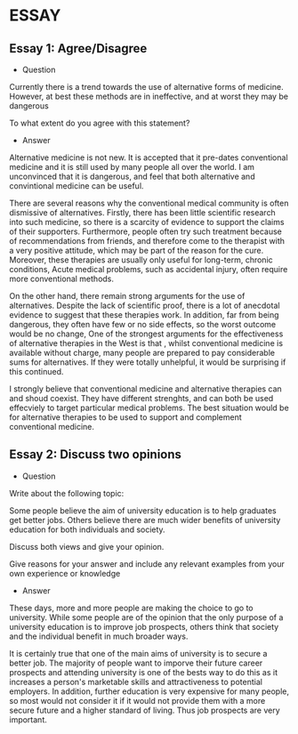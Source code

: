 # ESSAY

## Essay 1: Agree/Disagree

- Question

Currently there is a trend towards the use of alternative forms of medicine. However, at best these methods are in ineffective, and at worst they may be dangerous

To what extent do you agree with this statement?

- Answer

Alternative medicine is not new. It is accepted that it pre-dates conventional medicine and it is still used by many people all over the
world. I am unconvinced that it is dangerous, and feel that both alternative and convintional medicine can be useful.

There are several reasons why the conventional medical community is often dismissive of alternatives. Firstly, there has been little 
scientific research into such medicine, so there is a scarcity of evidence to support the claims of their supporters. Furthermore,
people often try such treatment because of recommendations from friends, and therefore come to the therapist with a very positive
attitude, which may be part of the reason for the cure. Moreover, these therapies are usually only useful for long-term, chronic
conditions, Acute medical problems, such as accidental injury, often require more conventional methods.

On the other hand, there remain strong arguments for the use of alternatives. Despite the lack of scientific proof, there is a lot of
anecdotal evidence to suggest that these therapies work. In addition, far from being dangerous, they often have few or no side effects,
so the worst outcome would be no change, One of the strongest arguments for the effectiveness of alternative therapies in the West is that
, whilst conventional medicine is available without charge, many people are prepared to pay considerable sums for alternatives. If they 
were totally unhelpful, it would be surprising if this continued.

I strongly believe that conventional medicine and alternative therapies can and shoud coexist. They have different strenghts, and can both
be used effecviely to target particular medical problems. The best situation would be for alternative therapies to be used to support and
complement conventional medicine.


## Essay 2: Discuss two opinions

- Question

Write about the following topic:

Some people believe the aim of university education is to help graduates get better jobs. Others believe there are much wider benefits 
of university education for both individuals and society.

Discuss both views and give your opinion.

Give reasons for your answer and include any relevant examples from your own experience or knowledge

- Answer

These days, more and more people are making the choice to go to university. While some people are of the opinion that the only purpose 
of a university education is to improve job prospects, others think that society and the individual benefit in much broader ways.

It is certainly true that one of the main aims of university is to secure a better job. The majority of people want to imporve their 
future career prospects and attending university is one of the bests way to do this as it increases a person's marketable skills and 
attractiveness to potential employers. In addition, further education is very expensive for many people, so most would not consider it 
if it would not provide them with a more secure future and a higher standard of living. Thus job prospects are very important.


